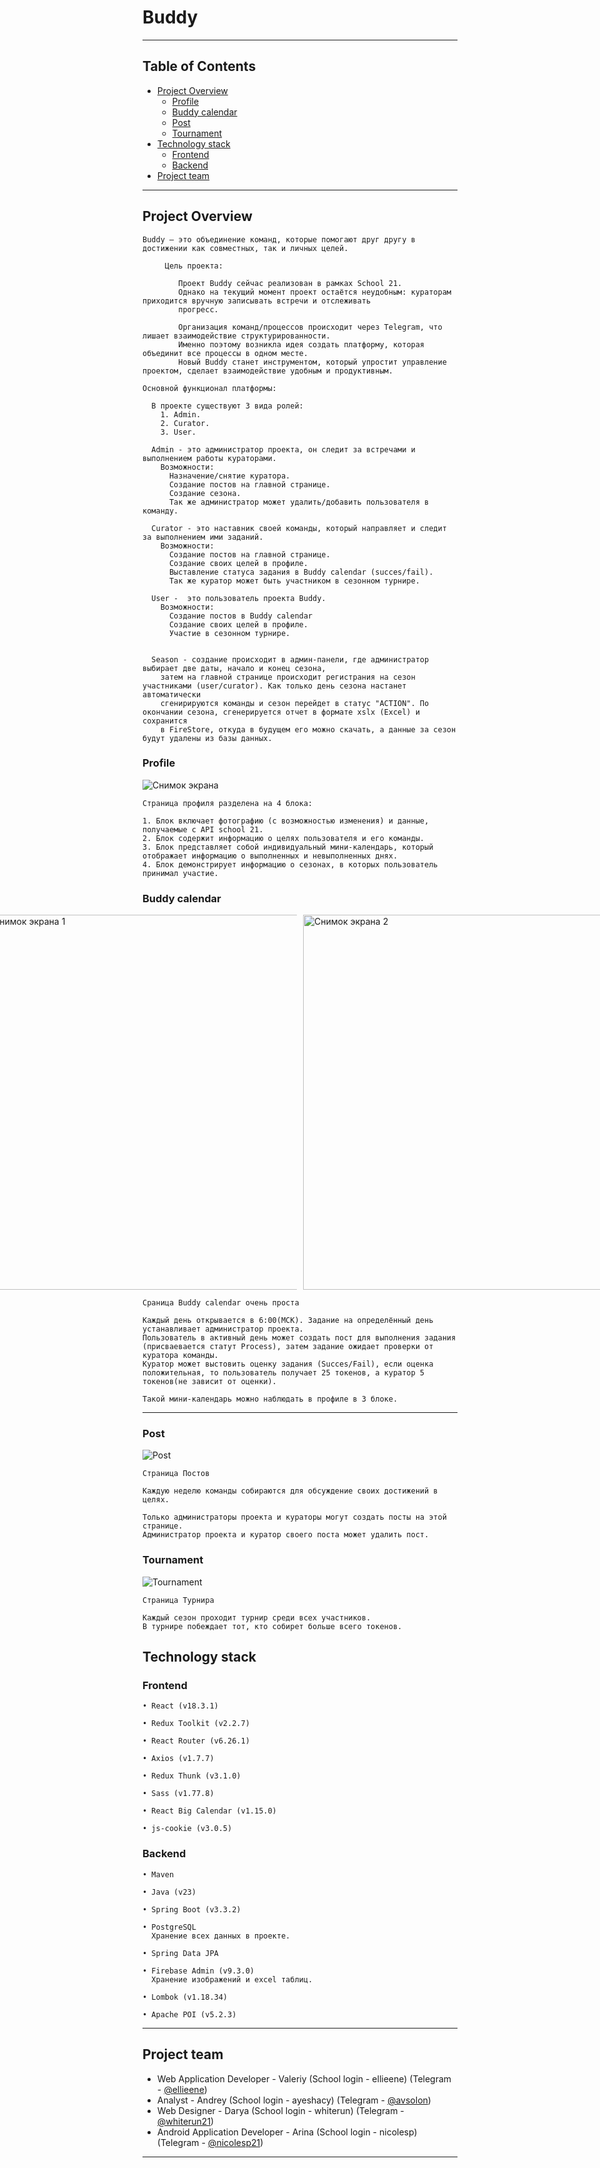 # Buddy

---

## Table of Contents

- [Project Overview](#project-overview)
  - [Profile](#profile)
  - [Buddy calendar](#buddy-calendar)
  - [Post](#post)
  - [Tournament](#tournament)
- [Technology stack](#technology-stack)
  - [Frontend](#frontend)
  - [Backend](#backend)
- [Project team](#project-team)

---

## Project Overview


    Buddy — это объединение команд, которые помогают друг другу в достижении как совместных, так и личных целей.

```
     Цель проекта:

        Проект Buddy сейчас реализован в рамках School 21. 
        Однако на текущий момент проект остаётся неудобным: кураторам приходится вручную записывать встречи и отслеживать 
        прогресс.
        
        Организация команд/процессов происходит через Telegram, что лишает взаимодействие структурированности.
        Именно поэтому возникла идея создать платформу, которая объединит все процессы в одном месте. 
        Новый Buddy станет инструментом, который упростит управление проектом, сделает взаимодействие удобным и продуктивным.
```


    Ocновной функционал платформы:

      В проекте существуют 3 вида ролей: 
        1. Admin.
        2. Curator.
        3. User.
      
      Admin - это администратор проекта, он следит за встречами и выполнением работы кураторами.
        Возможности:
          Назначение/снятие куратора.
          Создание постов на главной странице.
          Создание сезона.
          Так же администратор может удалить/добавить пользователя в команду.
      
      Curator - это наставник своей команды, который направляет и следит за выполнением ими заданий.
        Возможности:
          Создание постов на главной странице.
          Создание своих целей в профиле.
          Выставление статуса задания в Buddy calendar (succes/fail).
          Так же куратор может быть участником в сезонном турнире.

      User -  это пользователь проекта Buddy.
        Возможности: 
          Создание постов в Buddy calendar
          Создание своих целей в профиле.
          Участие в сезонном турнире.
          

      Season - создание происходит в админ-панели, где администратор выбирает две даты, начало и конец сезона, 
        затем на главной странице происходит регистрания на сезон участниками (user/curator). Как только день сезона настанет автоматически
        сгенирируются команды и сезон перейдет в статус "ACTION". По окончании сезона, сгенерируется отчет в формате xslx (Excel) и сохранится
        в FireStore, откуда в будущем его можно скачать, а данные за сезон будут удалены из базы данных.
          
      

### Profile 

![Снимок экрана](/imageReadme/profile.png)

    Страница профиля разделена на 4 блока:
  
    1. Блок включает фотографию (с возможностью изменения) и данные, получаемые с API school 21.
    2. Блок содержит информацию о целях пользователя и его команды.
    3. Блок представляет собой индивидуальный мини-календарь, который отображает информацию о выполненных и невыполненных днях.
    4. Блок демонстрирует информацию о сезонах, в которых пользователь принимал участие.

### Buddy calendar

<div style="display: flex; justify-content: center; gap: 10px">
    <img src="/imageReadme/buddyCalendar.png" alt="Снимок экрана 1" style="width: 600px">
    <img src="/imageReadme/postDay.png" alt="Снимок экрана 2" style="width: 600px">
</div>


    Сраница Buddy calendar очень проста
    
    Каждый день открывается в 6:00(МСК). Задание на определённый день устанавливает администратор проекта.
    Пользователь в активный день может создать пост для выполнения задания (присваевается статут Process), затем задание ожидает проверки от куратора команды.
    Куратор может выстовить оценку задания (Succes/Fail), если оценка положительная, то пользователь получает 25 токенов, а куратор 5 токенов(не зависит от оценки).

    Такой мини-календарь можно наблюдать в профиле в 3 блоке.
---

### Post

![Post](/imageReadme/post.png)

    Страница Постов 

    Каждую неделю команды собираются для обсуждение своих достижений в целях.

    Только администраторы проекта и кураторы могут создать посты на этой странице.
    Администратор проекта и куратор своего поста может удалить пост.
    

### Tournament

![Tournament](/imageReadme/tournament.png)

    Страница Турнира

    Каждый сезон проходит турнир среди всех участников.
    В турнире побеждает тот, кто собирет больше всего токенов.
    

## Technology stack



### Frontend

    • React (v18.3.1)

    • Redux Toolkit (v2.2.7)
    
    • React Router (v6.26.1)

    • Axios (v1.7.7)

    • Redux Thunk (v3.1.0)

    • Sass (v1.77.8)

    • React Big Calendar (v1.15.0)

    • js-cookie (v3.0.5)


### Backend

    • Maven

    • Java (v23)

    • Spring Boot (v3.3.2)

    • PostgreSQL
      Хранение всех данных в проекте.

    • Spring Data JPA

    • Firebase Admin (v9.3.0)
      Хранение изображений и excel таблиц.

    • Lombok (v1.18.34)

    • Apache POI (v5.2.3)


---


## Project team

- Web Application Developer - Valeriy (School login - ellieene) (Telegram - [@ellieene](https://t.me/ellieene))
- Analyst - Andrey (School login - ayeshacy) (Telegram - [@avsolon](https://t.me/avsolon))
- Web Designer - Darya (School login - whiterun) (Telegram - [@whiterun21](https://t.me/whiterun21))
- Android Application Developer - Arina (School login - nicolesp) (Telegram - [@nicolesp21](https://t.me/nicolesp21))



---
